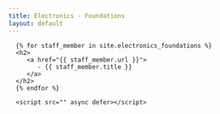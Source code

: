 ```yaml
---
title: Electronics - Foundations
layout: default
---
```


<html>
   <head>
      <meta charset="utf-8">
      <meta http-equiv="X-UA-Compatible" content="IE=edge">
      <title></title>
      <meta name="description" content="">
      <meta name="viewport" content="width=device-width, initial-scale=1">
      <link rel="stylesheet" href="">
   </head>
   <body>
      <!--[if lt IE 7]>
         <p class="browsehappy">You are using an <strong>outdated</strong> browser. Please <a href="#">upgrade your browser</a> to improve your experience.</p>
      <![endif]-->

      {% for staff_member in site.electronics_foundations %}
      <h2>
         <a href="{{ staff_member.url }}">
            - {{ staff_member.title }}
         </a>
      </h2>
      {% endfor %}
      
      <script src="" async defer></script>
   </body>
</html>
